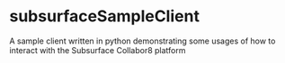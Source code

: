 # subsurfaceSampleClient
A sample client written in python demonstrating some usages of how to interact with the Subsurface Collabor8 platform
